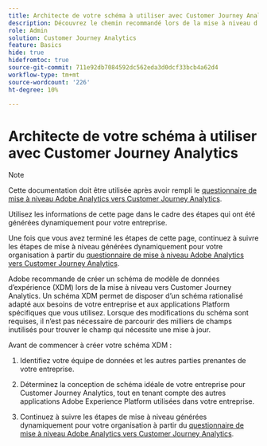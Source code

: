 ```yaml
---
title: Architecte de votre schéma à utiliser avec Customer Journey Analytics
description: Découvrez le chemin recommandé lors de la mise à niveau d’Adobe Analytics vers Customer Journey Analytics
role: Admin
solution: Customer Journey Analytics
feature: Basics
hide: true
hidefromtoc: true
source-git-commit: 711e92db7084592dc562eda3d0dcf33bcb4a62d4
workflow-type: tm+mt
source-wordcount: '226'
ht-degree: 10%

---
```


# Architecte de votre schéma à utiliser avec Customer Journey Analytics

>[!NOTE]
>
>Cette documentation doit être utilisée après avoir rempli le [questionnaire de mise à niveau Adobe Analytics vers Customer Journey Analytics](https://gigazelle.github.io/cja-ttv/).
> 
>Utilisez les informations de cette page dans le cadre des étapes qui ont été générées dynamiquement pour votre entreprise.
>
>Une fois que vous avez terminé les étapes de cette page, continuez à suivre les étapes de mise à niveau générées dynamiquement pour votre organisation à partir du [questionnaire de mise à niveau Adobe Analytics vers Customer Journey Analytics](https://gigazelle.github.io/cja-ttv/).

Adobe recommande de créer un schéma de modèle de données d’expérience (XDM) lors de la mise à niveau vers Customer Journey Analytics. Un schéma XDM permet de disposer d’un schéma rationalisé adapté aux besoins de votre entreprise et aux applications Platform spécifiques que vous utilisez. Lorsque des modifications du schéma sont requises, il n’est pas nécessaire de parcourir des milliers de champs inutilisés pour trouver le champ qui nécessite une mise à jour.

Avant de commencer à créer votre schéma XDM :

1. Identifiez votre équipe de données et les autres parties prenantes de votre entreprise.

1. Déterminez la conception de schéma idéale de votre entreprise pour Customer Journey Analytics, tout en tenant compte des autres applications Adobe Experience Platform utilisées dans votre entreprise.

1. Continuez à suivre les étapes de mise à niveau générées dynamiquement pour votre organisation à partir du [questionnaire de mise à niveau Adobe Analytics vers Customer Journey Analytics](https://gigazelle.github.io/cja-ttv/).

